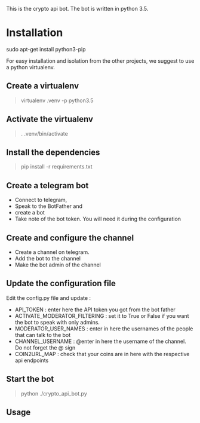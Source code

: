 This is the crypto api bot.
The bot is written in python 3.5.


# Installation

sudo apt-get install python3-pip

For easy installation and isolation from the other projects, we suggest to use a python virtualenv.

## Create a virtualenv

> virtualenv .venv -p python3.5

## Activate the virtualenv

> . .venv/bin/activate

## Install the dependencies 

> pip install -r requirements.txt

## Create a telegram bot

- Connect to telegram, 
- Speak to the BotFather and 
- create a bot
- Take note of the bot token. You will need it during the configuration


## Create and configure the channel

- Create a channel on telegram.
- Add the bot to the channel
- Make the bot admin of the channel

## Update the configuration file

Edit the config.py file and update :

- API_TOKEN : enter here the API token you got from the bot father
- ACTIVATE_MODERATOR_FILTERING : set it to True or False if you want the bot to speak with only admins.
- MODERATOR_USER_NAMES : enter in here the usernames of the people that can talk to the bot
- CHANNEL_USERNAME : @enter in here the username of the channel. Do not forget the @ sign
- COIN2URL_MAP : check that your coins are in here with the respective api endpoints

## Start the bot

> python ./crypto_api_bot.py

## Usage 


